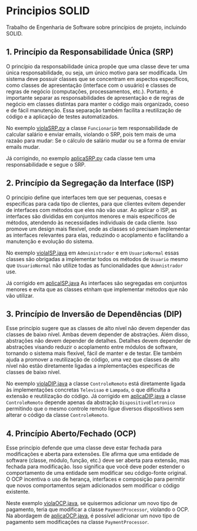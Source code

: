 # Principios SOLID

Trabalho de Engenharia de Software sobre princípios de projeto, incluindo SOLID.

## 1. Princípio da Responsabilidade Única (SRP)

O princípio da responsabilidade única propõe que uma classe deve ter uma única responsabilidade, ou seja, um único motivo para ser modificada. Um sistema deve possuir classes que se concentram em aspectos específicos, como classes de apresentação (interface com o usuário) e classes de regras de negócio (computações, processamentos, etc.). Portanto, é importante separar as responsabilidades de apresentação e de regras de negócio em classes distintas para manter o código mais organizado, coeso e de fácil manutenção. Essa separação também facilita a reutilização de código e a aplicação de testes automatizados.

No exemplo [violaSRP.py](https://github.com/milenaxntj/Principios-SOLID/blob/main/SRP/violaSRP.py) a classe `Funcionario` tem responsabilidade de calcular salário e enviar emails, violando o SRP, pois tem mais de uma razaão para mudar: Se o cálculo de salário mudar ou se a forma de enviar emails mudar. 

Já corrigindo, no exemplo [aplicaSRP.py](https://github.com/milenaxntj/Principios-SOLID/blob/main/SRP/aplicaSRP.py) cada classe tem uma responsabilidade e segue o SRP. 

## 2. Princípio da Segregação da Interface (ISP)

O principio define que interfaces tem que ser pequenas, coesas e especificas para cada tipo de clientes, para que clientes evitem depender de interfaces com métodos que eles não vão usar. Ao aplicar o ISP, as interfaces são divididas em conjuntos menores e mais específicos de métodos, atendendo às necessidades individuais de cada cliente. Isso promove um design mais flexível, onde as classes só precisam implementar as interfaces relevantes para elas, reduzindo o acoplamento e facilitando a manutenção e evolução do sistema.

No exemplo [violaISP.java](https://github.com/milenaxntj/Principios-SOLID/blob/main/ISP/violaISP.java) em `Admninistrador` e em `UsuarioNormal` essas classes são obrigadas a implementar todos os métodos de `Usuario` mesmo que `UsuarioNormal` não utilize todas as funcionalidades que `Admnistrador` use.  

Já corrigido em [aplicaISP.java](https://github.com/milenaxntj/Principios-SOLID/blob/main/ISP/aplicaISP.java) As interfaces são segregadas em conjuntos menores e evita que as classes etnham que implementar métodos que não vão utilizar. 

## 3. Princípio de Inversão de Dependências (DIP)

Esse princípio sugere que as classes de alto nível não devem depender das classes de baixo nível. Ambas devem depender de abstrações. Além disso, abstrações não devem depender de detalhes. Detalhes devem depender de abstrações visando reduzir o acoplamento entre módulos de software, tornando o sistema mais flexível, fácil de manter e de testar. Ele também ajuda a promover a reutilização de código, uma vez que classes de alto nível não estão diretamente ligadas a implementações específicas de classes de baixo nível.

No exemplo [violaDIP.java](https://github.com/milenaxntj/Principios-SOLID/blob/main/DIP/violaDIP.java) a classe `ControleRemoto` está diretamente ligada às implementações concretas `Televisao` e `Lampada`, o que dificulta a extensão e reutilização do código. Já corrigido em [aplicaDIP.java](https://github.com/milenaxntj/Principios-SOLID/blob/main/DIP/aplicaDIP.java) a classe `ControleRemoto` depende apenas da abstração `DispositivoEletronico` permitindo que o mesmo controle remoto ligue diversos dispositivos sem alterar o código da classe `ControleRemoto`.

## 4. Princípio Aberto/Fechado (OCP)

Esse princípio defende que uma classe deve estar fechada para modificações e aberta para extensões. Ele afirma que uma entidade de software (classe, módulo, função, etc.) deve ser aberta para extensão, mas fechada para modificação. Isso significa que você deve poder estender o comportamento de uma entidade sem modificar seu código-fonte original. O OCP incentiva o uso de herança, interfaces e composição para permitir que novos comportamentos sejam adicionados sem modificar o código existente.

Neste exemplo [violaOCP.java](https://github.com/milenaxntj/Principios-SOLID/blob/main/OCP/violaOCP.java), se quisermos adicionar um novo tipo de pagamento, teria que modificar a classe `PaymentProcessor`, violando o OCP. Na abordagem de [aplicaOCP.java](https://github.com/milenaxntj/Principios-SOLID/blob/main/OCP/aplicaOCP.java), é possível adicionar um novo tipo de pagamento sem modificações na classe `PaymentProcessor`.


